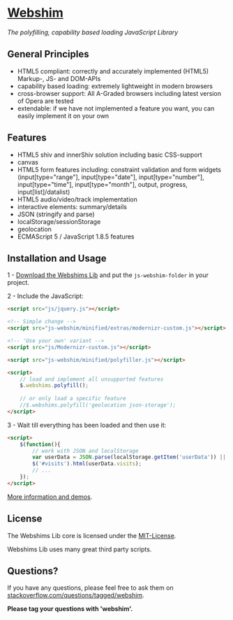 [Webshim](http://aFarkas.github.com/webshim/demos/index.html)
================================

_The polyfilling, capability based loading JavaScript Library_


General Principles
------------------
* HTML5 compliant: correctly and accurately implemented (HTML5) Markup-, JS- and DOM-APIs  
* capability based loading: extremely lightweight in modern browsers
* cross-browser support: All A-Graded browsers including latest version of Opera are tested
* extendable: if we have not implemented a feature you want, you can easily implement it on your own


Features
------------------
* HTML5 shiv and innerShiv solution including basic CSS-support
* canvas
* HTML5 form features including: constraint validation and form widgets (input[type="range"], input[type="date"], input[type="number"], input[type="time"], input[type="month"], output, progress, input[list]/datalist)
* HTML5 audio/video/track implementation
* interactive elements: summary/details
* JSON (stringify and parse)
* localStorage/sessionStorage
* geolocation
* ECMAScript 5 / JavaScript 1.8.5 features 


Installation and Usage
------------------

1 - [Download the Webshims Lib](http://corrupt-system.de/webshims-stable.zip) and put the `js-webshim-folder` in your project.

2 - Include the JavaScript:

```html
<script src="js/jquery.js"></script>

<!-- Simple change -->
<script src="js-webshim/minified/extras/modernizr-custom.js"></script> 

<!-- 'Use your own' variant -->
<script src="js/Modernizr-custom.js"></script> 

<script src="js-webshim/minified/polyfiller.js"></script> 

<script> 
	// load and implement all unsupported features 
	$.webshims.polyfill();
		
	// or only load a specific feature
	//$.webshims.polyfill('geolocation json-storage');
</script>
```


3 - Wait till everything has been loaded and then use it:

```html
<script> 
	$(function(){
		// work with JSON and localStorage 
		var userData = JSON.parse(localStorage.getItem('userData')) || {visits: 0};
		$('#visits').html(userData.visits);
		// ...
	});
</script>
```


 [More information and demos](http://aFarkas.github.com/webshim/demos/index.html).


License
---------------------------------------

The Webshims Lib core is licensed under the [MIT-License](http://aFarkas.github.com/webshim/MIT-LICENSE.txt). 

Webshims Lib uses many great third party scripts.



Questions?
----------

If you have any questions, please feel free to ask them on [stackoverflow.com/questions/tagged/webshim](http://stackoverflow.com/questions/tagged/webshim).

**Please tag your questions with 'webshim'.**

